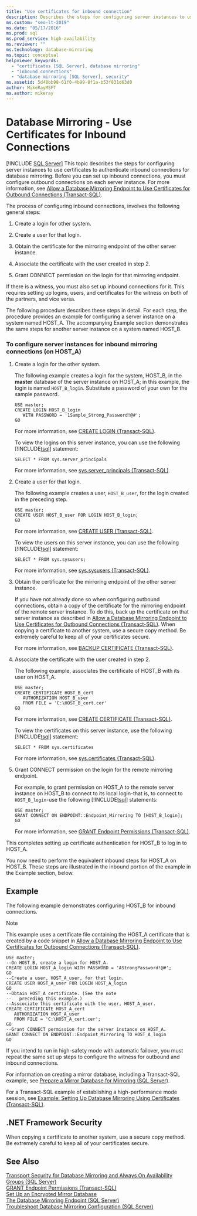 ```yaml
---
title: "Use certificates for inbound connection"
description: Describes the steps for configuring server instances to use certificates to authenticate inbound connections for database mirroring. 
ms.custom: "seo-lt-2019"
ms.date: "05/17/2016"
ms.prod: sql
ms.prod_service: high-availability
ms.reviewer: ""
ms.technology: database-mirroring
ms.topic: conceptual
helpviewer_keywords: 
  - "certificates [SQL Server], database mirroring"
  - "inbound connections"
  - "database mirroring [SQL Server], security"
ms.assetid: 5d48bb98-61f0-4b99-8f1a-b53f831d63d0
author: MikeRayMSFT
ms.author: mikeray
---
```

# Database Mirroring - Use Certificates for Inbound Connections
 [!INCLUDE [SQL Server](../../includes/applies-to-version/sqlserver.md)]
  This topic describes the steps for configuring server instances to use certificates to authenticate inbound connections for database mirroring. Before you can set up inbound connections, you must configure outbound connections on each server instance. For more information, see [Allow a Database Mirroring Endpoint to Use Certificates for Outbound Connections &#40;Transact-SQL&#41;](../../database-engine/database-mirroring/database-mirroring-use-certificates-for-outbound-connections.md).  
  
 The process of configuring inbound connections, involves the following general steps:  
  
1.  Create a login for other system.  
  
2.  Create a user for that login.  
  
3.  Obtain the certificate for the mirroring endpoint of the other server instance.  
  
4.  Associate the certificate with the user created in step 2.  
  
5.  Grant CONNECT permission on the login for that mirroring endpoint.  
  
 If there is a witness, you must also set up inbound connections for it. This requires setting up logins, users, and certificates for the witness on both of the partners, and vice versa.  
  
 The following procedure describes these steps in detail. For each step, the procedure provides an example for configuring a server instance on a system named HOST_A. The accompanying Example section demonstrates the same steps for another server instance on a system named HOST_B.  
  
### To configure server instances for inbound mirroring connections (on HOST_A)  
  
1.  Create a login for the other system.  
  
     The following example creates a login for the system, HOST_B, in the **master** database of the server instance on HOST_A; in this example, the login is named `HOST_B_login`. Substitute a password of your own for the sample password.  
  
    ```  
    USE master;  
    CREATE LOGIN HOST_B_login   
       WITH PASSWORD = '1Sample_Strong_Password!@#';  
    GO  
    ```  
  
     For more information, see [CREATE LOGIN &#40;Transact-SQL&#41;](../../t-sql/statements/create-login-transact-sql.md).  
  
     To view the logins on this server instance, you can use the following [!INCLUDE[tsql](../../includes/tsql-md.md)] statement:  
  
    ```  
    SELECT * FROM sys.server_principals  
    ```  
  
     For more information, see [sys.server_principals &#40;Transact-SQL&#41;](../../relational-databases/system-catalog-views/sys-server-principals-transact-sql.md).  
  
2.  Create a user for that login.  
  
     The following example creates a user, `HOST_B_user`, for the login created in the preceding step.  
  
    ```  
    USE master;  
    CREATE USER HOST_B_user FOR LOGIN HOST_B_login;  
    GO  
    ```  
  
     For more information, see [CREATE USER &#40;Transact-SQL&#41;](../../t-sql/statements/create-user-transact-sql.md).  
  
     To view the users on this server instance, you can use the following [!INCLUDE[tsql](../../includes/tsql-md.md)] statement:  
  
    ```  
    SELECT * FROM sys.sysusers;  
    ```  
  
     For more information, see [sys.sysusers &#40;Transact-SQL&#41;](../../relational-databases/system-compatibility-views/sys-sysusers-transact-sql.md).  
  
3.  Obtain the certificate for the mirroring endpoint of the other server instance.  
  
     If you have not already done so when configuring outbound connections, obtain a copy of the certificate for the mirroring endpoint of the remote server instance. To do this, back up the certificate on that server instance as described in [Allow a Database Mirroring Endpoint to Use Certificates for Outbound Connections &#40;Transact-SQL&#41;](../../database-engine/database-mirroring/database-mirroring-use-certificates-for-outbound-connections.md). When copying a certificate to another system, use a secure copy method. Be extremely careful to keep all of your certificates secure.  
  
     For more information, see [BACKUP CERTIFICATE &#40;Transact-SQL&#41;](../../t-sql/statements/backup-certificate-transact-sql.md).  
  
4.  Associate the certificate with the user created in step 2.  
  
     The following example, associates the certificate of HOST_B with its user on HOST_A.  
  
    ```  
    USE master;  
    CREATE CERTIFICATE HOST_B_cert  
       AUTHORIZATION HOST_B_user  
       FROM FILE = 'C:\HOST_B_cert.cer'  
    GO  
    ```  
  
     For more information, see [CREATE CERTIFICATE &#40;Transact-SQL&#41;](../../t-sql/statements/create-certificate-transact-sql.md).  
  
     To view the certificates on this server instance, use the following [!INCLUDE[tsql](../../includes/tsql-md.md)] statement:  
  
    ```  
    SELECT * FROM sys.certificates  
    ```  
  
     For more information, see [sys.certificates &#40;Transact-SQL&#41;](../../relational-databases/system-catalog-views/sys-certificates-transact-sql.md).  
  
5.  Grant CONNECT permission on the login for the remote mirroring endpoint.  
  
     For example, to grant permission on HOST_A to the remote server instance on HOST_B to connect to its local login-that is, to connect to `HOST_B_login`-use the following [!INCLUDE[tsql](../../includes/tsql-md.md)] statements:  
  
    ```  
    USE master;  
    GRANT CONNECT ON ENDPOINT::Endpoint_Mirroring TO [HOST_B_login];  
    GO  
    ```  
  
     For more information, see [GRANT Endpoint Permissions &#40;Transact-SQL&#41;](../../t-sql/statements/grant-endpoint-permissions-transact-sql.md).  
  
 This completes setting up certificate authentication for HOST_B to log in to HOST_A.  
  
 You now need to perform the equivalent inbound steps for HOST_A on HOST_B. These steps are illustrated in the inbound portion of the example in the Example section, below.  
  
## Example  
 The following example demonstrates configuring HOST_B for inbound connections.  
  
> [!NOTE]  
>  This example uses a certificate file containing the HOST_A certificate that is created by a code snippet in [Allow a Database Mirroring Endpoint to Use Certificates for Outbound Connections &#40;Transact-SQL&#41;](../../database-engine/database-mirroring/database-mirroring-use-certificates-for-outbound-connections.md).  
  
```  
USE master;  
--On HOST_B, create a login for HOST_A.  
CREATE LOGIN HOST_A_login WITH PASSWORD = 'AStrongPassword!@#';  
GO  
--Create a user, HOST_A_user, for that login.  
CREATE USER HOST_A_user FOR LOGIN HOST_A_login  
GO  
--Obtain HOST_A certificate. (See the note   
--   preceding this example.)  
--Asscociate this certificate with the user, HOST_A_user.  
CREATE CERTIFICATE HOST_A_cert  
   AUTHORIZATION HOST_A_user  
   FROM FILE = 'C:\HOST_A_cert.cer';  
GO  
--Grant CONNECT permission for the server instance on HOST_A.  
GRANT CONNECT ON ENDPOINT::Endpoint_Mirroring TO HOST_A_login  
GO  
```  
  
 If you intend to run in high-safety mode with automatic failover, you must repeat the same set up steps to configure the witness for outbound and inbound connections.  
  
 For information on creating a mirror database, including a Transact-SQL example, see [Prepare a Mirror Database for Mirroring &#40;SQL Server&#41;](../../database-engine/database-mirroring/prepare-a-mirror-database-for-mirroring-sql-server.md).  
  
 For a Transact-SQL example of establishing a high-performance mode session, see [Example: Setting Up Database Mirroring Using Certificates &#40;Transact-SQL&#41;](../../database-engine/database-mirroring/example-setting-up-database-mirroring-using-certificates-transact-sql.md).  
  
## .NET Framework Security  
 When copying a certificate to another system, use a secure copy method. Be extremely careful to keep all of your certificates secure.  
  
## See Also  
 [Transport Security for Database Mirroring and Always On Availability Groups &#40;SQL Server&#41;](../../database-engine/database-mirroring/transport-security-database-mirroring-always-on-availability.md)   
 [GRANT Endpoint Permissions &#40;Transact-SQL&#41;](../../t-sql/statements/grant-endpoint-permissions-transact-sql.md)   
 [Set Up an Encrypted Mirror Database](../../database-engine/database-mirroring/set-up-an-encrypted-mirror-database.md)   
 [The Database Mirroring Endpoint &#40;SQL Server&#41;](../../database-engine/database-mirroring/the-database-mirroring-endpoint-sql-server.md)   
 [Troubleshoot Database Mirroring Configuration &#40;SQL Server&#41;](../../database-engine/database-mirroring/troubleshoot-database-mirroring-configuration-sql-server.md)  
  
  
